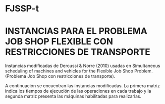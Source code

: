 # FJSSP-t
# INSTANCIAS PARA EL PROBLEMA JOB SHOP FLEXIBLE CON RESTRICCIONES DE TRANSPORTE
Instancias modificadas de Deroussi & Norre (2010) usadas en Simultaneous scheduling of machines and vehicles for the Flexible Job Shop Problem. (Problema Job Shop con restricciones de transporte).

A continuación se encuentran las instancias modificadas. La primera matriz indica los tiempos de ejecución de las operaciones en cada trabajo y la segunda matriz presenta las máquinas habilitadas para realizarlas.

